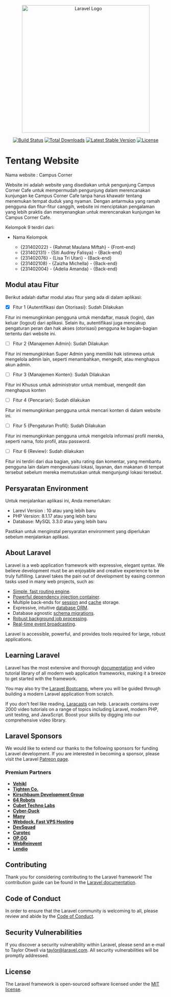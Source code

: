 <p align="center"><a href="https://laravel.com" target="_blank"><img src="https://raw.githubusercontent.com/laravel/art/master/logo-lockup/5%20SVG/2%20CMYK/1%20Full%20Color/laravel-logolockup-cmyk-red.svg" width="400" alt="Laravel Logo"></a></p>

<p align="center">
<a href="https://github.com/laravel/framework/actions"><img src="https://github.com/laravel/framework/workflows/tests/badge.svg" alt="Build Status"></a>
<a href="https://packagist.org/packages/laravel/framework"><img src="https://img.shields.io/packagist/dt/laravel/framework" alt="Total Downloads"></a>
<a href="https://packagist.org/packages/laravel/framework"><img src="https://img.shields.io/packagist/v/laravel/framework" alt="Latest Stable Version"></a>
<a href="https://packagist.org/packages/laravel/framework"><img src="https://img.shields.io/packagist/l/laravel/framework" alt="License"></a>
</p>

# Tentang Website

Nama website : Campus Corner

Website ini adalah website yang disediakan untuk pengunjung Campus Corner Cafe untuk mempermudah pengunjung dalam merencanakan kunjungan ke Campus Corner Cafe tanpa harus khawatir tentang menemukan tempat duduk yang nyaman. Dengan antarmuka yang ramah pengguna dan fitur-fitur canggih, website ini menciptakan pengalaman yang lebih praktis dan menyenangkan untuk merencanakan kunjungan ke Campus Corner Cafe. 

Kelompok 9 terdiri dari:

- Nama Kelompok

  - {231402022} - {Rahmat Maulana Miftah} - {Front-end}
  - {231402131} - {Siti Audrey Falisya} - {Back-end}
  - {231402076} - {Lisa Tri Utari} - {Back-end}
  - {231402108} - {Zaizha Michella} - {Back-end}
  - {231402004} - {Adelia Amanda} - {Back-end}

## Modul atau Fitur

Berikut adalah daftar modul atau fitur yang ada di dalam aplikasi:

- [x] Fitur 1 {Autentifikasi dan Otorisasi}: Sudah Dilakukan

Fitur ini memungkinkan pengguna untuk mendaftar, masuk (login), dan keluar (logout) dari aplikasi. Selain itu, autentifikasi juga mencakup pengaturan peran dan hak akses (otorisasi) pengguna ke bagian-bagian tertentu dari website ini.

- [ ] Fitur 2 {Manajemen Admin}: Sudah Dilakukan

Fitur ini memungkinkan Super Admin yang memiliki hak istimewa untuk mengelola admin lain, seperti menambahkan, mengedit, atau menghapus akun admin.

- [ ] Fitur 3 {Manajemen Konten}: Sudah Dilakukan

Fitur ini Khusus untuk administrator untuk membuat, mengedit dan menghapus konten

- [ ] Fitur 4 {Pencarian}: Sudah dilakukan

Fitur ini memungkinkan pengguna untuk mencari konten di dalam website ini.

- [ ] Fitur 5 {Pengaturan Profil}: Sudah Dilakukan

Fitur ini memungkinkan pengguna untuk mengelola informasi profil mereka, seperti nama, foto profil, atau password.

- [ ] Fitur 6 {Review}: Sudah dilakukan

Fitur ini terdiri dari dua bagian, yaitu rating dan komentar, yang membantu pengguna lain dalam mengevaluasi lokasi, layanan, dan makanan di tempat tersebut sebelum mereka memutuskan untuk mengunjungi lokasi tersebut.

## Persyaratan Environment

Untuk menjalankan aplikasi ini, Anda memerlukan:

- Larevl Version : 10 atau yang lebih baru
- PHP Version: 8.1.17 atau yang lebih baru
- Database: MySQL 3.3.0 atau yang lebih baru

Pastikan untuk menginstal persyaratan environment yang diperlukan sebelum menjalankan aplikasi.

## About Laravel

Laravel is a web application framework with expressive, elegant syntax. We believe development must be an enjoyable and creative experience to be truly fulfilling. Laravel takes the pain out of development by easing common tasks used in many web projects, such as:

- [Simple, fast routing engine](https://laravel.com/docs/routing).
- [Powerful dependency injection container](https://laravel.com/docs/container).
- Multiple back-ends for [session](https://laravel.com/docs/session) and [cache](https://laravel.com/docs/cache) storage.
- Expressive, intuitive [database ORM](https://laravel.com/docs/eloquent).
- Database agnostic [schema migrations](https://laravel.com/docs/migrations).
- [Robust background job processing](https://laravel.com/docs/queues).
- [Real-time event broadcasting](https://laravel.com/docs/broadcasting).

Laravel is accessible, powerful, and provides tools required for large, robust applications.

## Learning Laravel

Laravel has the most extensive and thorough [documentation](https://laravel.com/docs) and video tutorial library of all modern web application frameworks, making it a breeze to get started with the framework.

You may also try the [Laravel Bootcamp](https://bootcamp.laravel.com), where you will be guided through building a modern Laravel application from scratch.

If you don't feel like reading, [Laracasts](https://laracasts.com) can help. Laracasts contains over 2000 video tutorials on a range of topics including Laravel, modern PHP, unit testing, and JavaScript. Boost your skills by digging into our comprehensive video library.

## Laravel Sponsors

We would like to extend our thanks to the following sponsors for funding Laravel development. If you are interested in becoming a sponsor, please visit the Laravel [Patreon page](https://patreon.com/taylorotwell).

### Premium Partners

- **[Vehikl](https://vehikl.com/)**
- **[Tighten Co.](https://tighten.co)**
- **[Kirschbaum Development Group](https://kirschbaumdevelopment.com)**
- **[64 Robots](https://64robots.com)**
- **[Cubet Techno Labs](https://cubettech.com)**
- **[Cyber-Duck](https://cyber-duck.co.uk)**
- **[Many](https://www.many.co.uk)**
- **[Webdock, Fast VPS Hosting](https://www.webdock.io/en)**
- **[DevSquad](https://devsquad.com)**
- **[Curotec](https://www.curotec.com/services/technologies/laravel/)**
- **[OP.GG](https://op.gg)**
- **[WebReinvent](https://webreinvent.com/?utm_source=laravel&utm_medium=github&utm_campaign=patreon-sponsors)**
- **[Lendio](https://lendio.com)**

## Contributing

Thank you for considering contributing to the Laravel framework! The contribution guide can be found in the [Laravel documentation](https://laravel.com/docs/contributions).

## Code of Conduct

In order to ensure that the Laravel community is welcoming to all, please review and abide by the [Code of Conduct](https://laravel.com/docs/contributions#code-of-conduct).

## Security Vulnerabilities

If you discover a security vulnerability within Laravel, please send an e-mail to Taylor Otwell via [taylor@laravel.com](mailto:taylor@laravel.com). All security vulnerabilities will be promptly addressed.

## License

The Laravel framework is open-sourced software licensed under the [MIT license](https://opensource.org/licenses/MIT).
